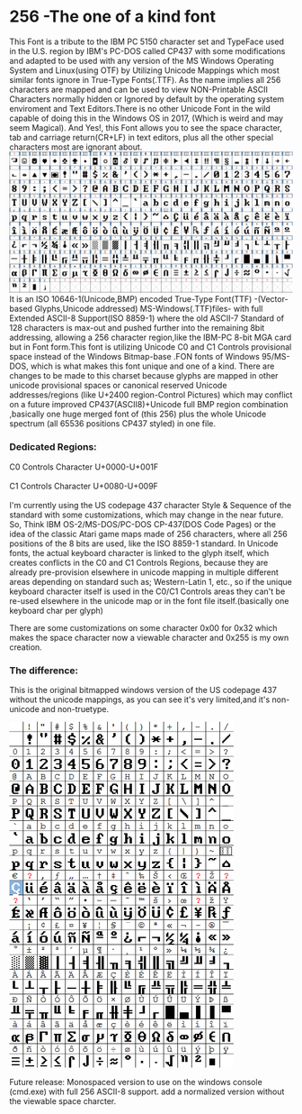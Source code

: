 # 256 -The one of a kind font
This Font is a tribute to the IBM PC 5150 character set and TypeFace used in the U.S. region by IBM's PC-DOS called CP437 with some modifications and adapted to be used with any version of the MS Windows Operating System and Linux(using OTF) by Utilizing Unicode Mappings which most similar fonts ignore in True-Type Fonts(.TTF). As the name implies all 256 characters are mapped and can be used to view NON-Printable ASCII Characters normally hidden or Ignored by default by the operating system enviroment and Text Editors.There is no other Unicode Font in the wild capable of doing this in the Windows OS in 2017, (Which is weird and may seem Magical). And Yes!, this Font allows you to see the space character, tab and carriage return(CR+LF) in text editors, plus all the other special characters most are ignorant about.
<br>
![GitHub Logo](https://github.com/dernyn/256/blob/master/256.png)
It is an ISO 10646-1(Unicode,BMP) encoded True-Type Font(TTF) -(Vector-based Glyphs,Unicode addressed) MS-Windows(.TTF)files- with full Extended ASCII-8 Support(ISO 8859-1) where the old ASCII-7 Standard of 128 characters is max-out and pushed further into the remaining 8bit addressing, allowing a 256 character region,like the IBM-PC 8-bit MGA card but in Font form.This font is utilizing Unicode C0 and C1 Controls provisional space instead of the Windows Bitmap-base .FON fonts of Windows 95/MS-DOS, which is what makes this font unique and one of a kind. There are changes to be made to this charset because glyphs are mapped in other unicode provisional spaces or canonical reserved Unicode addresses/regions (like U+2400 region-Control Pictures) which may conflict on a future improved CP437(ASCII8)+Unicode full BMP region combination ,basically one huge merged font of (this 256) plus the whole Unicode spectrum (all 65536 positions CP437 styled) in one file. 

<H3><b>Dedicated Regions:</b></H3>
C0 Controls Character U+0000-U+001F
<br>
</br>
C1 Controls Character U+0080-U+009F
<br>
</br>
I'm currently using the US codepage 437 character Style & Sequence of the standard with some customizations, which may change in the near future.
So, Think IBM OS-2/MS-DOS/PC-DOS CP-437(DOS Code Pages) or the idea of the classic Atari game maps made of 256 characters, where all 256 positions of the 8 bits are used, like the ISO 8859-1 standard.
In Unicode fonts, the actual keyboard character is linked to the glyph itself, which creates conflicts in the C0 and C1 Controls Regions, because they are already pre-provision elsewhere in unicode mapping in multiple different areas depending on standard such as; Western-Latin 1, etc., so if the unique keyboard character itself is used in the C0/C1 Controls areas they can't be re-used elsewhere in the unicode map or in the font file itself.(basically one keyboard char per glyph)

There are some customizations on some character 0x00 for 0x32 which makes the space character now a viewable character and 0x255 is my own creation.


<H3><b>The difference:</b></H3>
This is the original bitmapped windows version of the US codepage 437 without the unicode mappings, as you can see it's very limited,and it's non-unicode and non-truetype.

![GitHub cp437](https://github.com/dernyn/256/blob/master/cp437.png)


Future release:
Monospaced version to use on the windows console (cmd.exe) with full 256 ASCII-8 support.
add a normalized version without the viewable space charcter.
